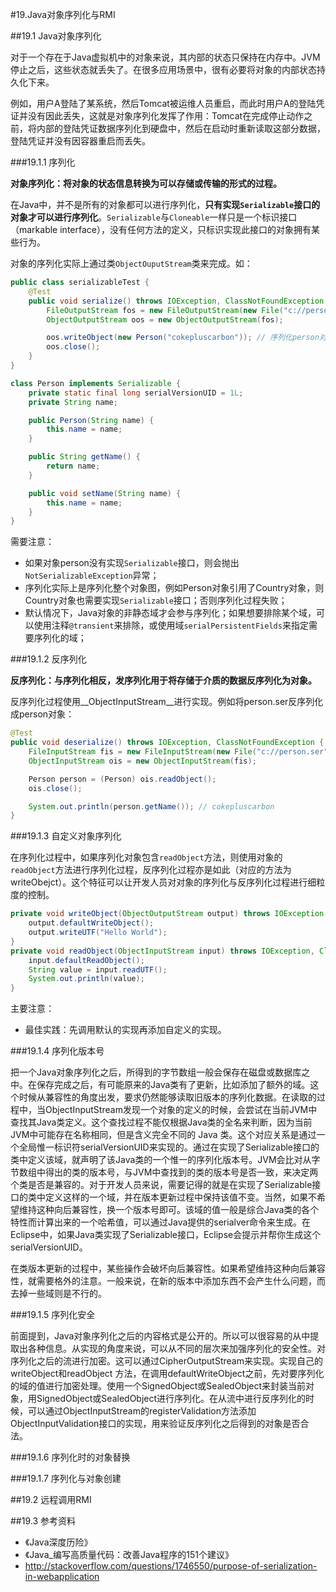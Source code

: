#19.Java对象序列化与RMI

##19.1 Java对象序列化

对于一个存在于Java虚拟机中的对象来说，其内部的状态只保持在内存中。JVM停止之后，这些状态就丢失了。在很多应用场景中，很有必要将对象的内部状态持久化下来。

例如，用户A登陆了某系统，然后Tomcat被运维人员重启，而此时用户A的登陆凭证并没有因此丢失，这就是对象序列化发挥了作用：Tomcat在完成停止动作之前，将内部的登陆凭证数据序列化到硬盘中，然后在启动时重新读取这部分数据，登陆凭证并没有因容器重启而丢失。

###19.1.1 序列化

__对象序列化：将对象的状态信息转换为可以存储或传输的形式的过程。__

在Java中，并不是所有的对象都可以进行序列化，__只有实现`Serializable`接口的对象才可以进行序列化__。`Serializable`与`Cloneable`一样只是一个标识接口（markable interface），没有任何方法的定义，只标识实现此接口的对象拥有某些行为。

对象的序列化实际上通过类`ObjectOuputStream`类来完成。如：

```Java
public class serializableTest {
	@Test
	public void serialize() throws IOException, ClassNotFoundException {
		FileOutputStream fos = new FileOutputStream(new File("c://person.ser"));
		ObjectOutputStream oos = new ObjectOutputStream(fos);

		oos.writeObject(new Person("cokepluscarbon")); // 序列化person对象到硬盘中
		oos.close();
	}
}

class Person implements Serializable {
	private static final long serialVersionUID = 1L;
	private String name;

	public Person(String name) {
		this.name = name;
	}

	public String getName() {
		return name;
	}

	public void setName(String name) {
		this.name = name;
	}
}
```

需要注意：
 * 如果对象person没有实现`Serializable`接口，则会抛出`NotSerializableException`异常；
 * 序列化实际上是序列化整个对象图，例如Person对象引用了Country对象，则Country对象也需要实现`Serializable`接口；否则序列化过程失败；
 * 默认情况下，Java对象的非静态域才会参与序列化；如果想要排除某个域，可以使用注释`@transient`来排除，或使用域`serialPersistentFields`来指定需要序列化的域；

###19.1.2 反序列化

__反序列化：与序列化相反，发序列化用于将存储于介质的数据反序列化为对象。__

反序列化过程使用__ObjectInputStream__进行实现。例如将person.ser反序列化成person对象：

```Java
@Test
public void deserialize() throws IOException, ClassNotFoundException {
	FileInputStream fis = new FileInputStream(new File("c://person.ser"));
	ObjectInputStream ois = new ObjectInputStream(fis);

	Person person = (Person) ois.readObject();
	ois.close();

	System.out.println(person.getName()); // cokepluscarbon
}
```

###19.1.3 自定义对象序列化

在序列化过程中，如果序列化对象包含`readObject`方法，则使用对象的`readObject`方法进行序列化过程，反序列化过程亦是如此（对应的方法为writeObejct）。这个特征可以让开发人员对对象的序列化与反序列化过程进行细粒度的控制。

```Java
private void writeObject(ObjectOutputStream output) throws IOException {
	output.defaultWriteObject();
	output.writeUTF("Hello World");
}
private void readObject(ObjectInputStream input) throws IOException, ClassNotFoundException {
	input.defaultReadObject();
	String value = input.readUTF();
	System.out.println(value);
}
```

主要注意：

* 最佳实践：先调用默认的实现再添加自定义的实现。

###19.1.4 序列化版本号

把一个Java对象序列化之后，所得到的字节数组一般会保存在磁盘或数据库之中。在保存完成之后，有可能原来的Java类有了更新，比如添加了额外的域。这个时候从兼容性的角度出发，要求仍然能够读取旧版本的序列化数据。在读取的过程中，当ObjectInputStream发现一个对象的定义的时候，会尝试在当前JVM中查找其Java类定义。这个查找过程不能仅根据Java类的全名来判断，因为当前JVM中可能存在名称相同，但是含义完全不同的  Java 类。这个对应关系是通过一个全局惟一标识符serialVersionUID来实现的。通过在实现了Serializable接口的类中定义该域，就声明了该Java类的一个惟一的序列化版本号。JVM会比对从字节数组中得出的类的版本号，与JVM中查找到的类的版本号是否一致，来决定两个类是否是兼容的。对于开发人员来说，需要记得的就是在实现了Serializable接口的类中定义这样的一个域，并在版本更新过程中保持该值不变。当然，如果不希望维持这种向后兼容性，换一个版本号即可。该域的值一般是综合Java类的各个特性而计算出来的一个哈希值，可以通过Java提供的serialver命令来生成。在Eclipse中，如果Java类实现了Serializable接口，Eclipse会提示并帮你生成这个serialVersionUID。 

在类版本更新的过程中，某些操作会破坏向后兼容性。如果希望维持这种向后兼容性，就需要格外的注意。一般来说，在新的版本中添加东西不会产生什么问题，而去掉一些域则是不行的。

###19.1.5 序列化安全

前面提到，Java对象序列化之后的内容格式是公开的。所以可以很容易的从中提取出各种信息。从实现的角度来说，可以从不同的层次来加强序列化的安全性。对序列化之后的流进行加密。这可以通过CipherOutputStream来实现。实现自己的writeObject和readObject 方法，在调用defaultWriteObject之前，先对要序列化的域的值进行加密处理。使用一个SignedObject或SealedObject来封装当前对象，用SignedObject或SealedObject进行序列化。在从流中进行反序列化的时候，可以通过ObjectInputStream的registerValidation方法添加ObjectInputValidation接口的实现，用来验证反序列化之后得到的对象是否合法。

###19.1.6 序列化时的对象替换

###19.1.7 序列化与对象创建

##19.2 远程调用RMI

##19.3 参考资料
* 《Java深度历险》
* 《Java_编写高质量代码：改善Java程序的151个建议》
* http://stackoverflow.com/questions/1746550/purpose-of-serialization-in-webapplication
